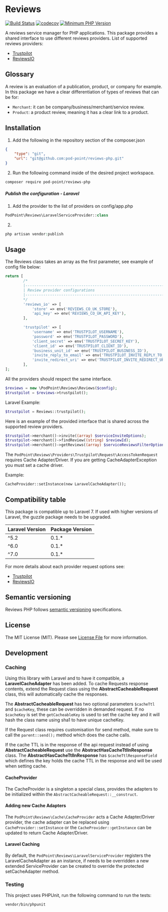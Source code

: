 # Reviews

[![Build Status](https://travis-ci.com/Pod-Point/reviews-php.svg?branch=master)](https://travis-ci.com/Pod-Point/reviews-php)
[![codecov](https://codecov.io/gh/Pod-Point/reviews-php/branch/master/graph/badge.svg)](https://codecov.io/gh/Pod-Point/reviews-php)
[![Minimum PHP Version](https://img.shields.io/badge/php-%3E%3D%207.1-8892BF.svg?style=flat-square)](https://php.net/)

A reviews service manager for PHP applications. This package provides a shared interface to use different reviews providers.
List of supported reviews providers:
 * [Trustpilot](https://trustpilot.com)
 * [ReviewsIO](https://reviews.co.uk/)

## Glossary

A review is an evaluation of a publication, product, or company for example. In this package we have a clear differentiation of types of reviews that can be for:
* `Merchant`: it can be company/business/merchant/service review.
* `Product`: a product review, meaning it has a clear link to a product.

## Installation

 1. Add the following in the repository section of the composer.json
```json
{
    "type": "git",
    "url": "git@github.com:pod-point/reviews-php.git"
}
```
2. Run the following command inside of the desired project workspace.
```bash
composer require pod-point/reviews-php
```

##### Publish the configuration - Laravel
1. Add the provider to the list of providers on config/app.php
```php
PodPoint\Reviews\LaravelServiceProvider::class

```

2.
```php
php artisan vendor:publish
```

## Usage
The Reviews class takes an array as the first parameter, see example of config file below:
```php
return [
        /*
        |--------------------------------------------------------------------------
        | Review provider configurations
        |--------------------------------------------------------------------------
        */
        'reviews_io' => [
            'store' => env('REVIEWS_CO_UK_STORE'),
            'api_key' => env('REVIEWS_CO_UK_API_KEY'),
        ],

        'trustpilot' => [
            'username' => env('TRUSTPILOT_USERNAME'),
            'password' => env('TRUSTPILOT_PASSWORD'),
            'client_secret' => env('TRUSTPILOT_SECRET_KEY'),
            'client_id' => env('TRUSTPILOT_CLIENT_ID'),
            'business_unit_id' => env('TRUSTPILOT_BUSINESS_ID'),
            'invite_reply_to_email' => env('TRUSTPILOT_INVITE_REPLY_TO_EMAIL'),
            'invite_redirect_uri' => env('TRUSTPILOT_INVITE_REDIRECT_URI')
        ],
];
```

All the providers should respect the same interface.

```php
$reviews = new \PodPoint\Reviews\Reviews($config);
$trustpilot = $reviews->trustpilot();
```
Laravel Example:
```php
$trustpilot = Reviews::trustpilot();
```

Here is an example of the provided interface that is shared across the supported review providers.
```php
$trustpilot->merchant()->invite((array) $serviceInviteOptions);
$trustpilot->merchant()->findReview((string) $reviewId);
$trustpilot->merchant()->getReviews((array) $serviceReviewsFilterOptions);
```

The ``PodPoint\Reviews\Providers\Trustpilot\Request\AccessTokenRequest`` requires Cache Adapter/Driver. If you are getting CacheAdapterException you must set a cache driver.

Example:
```
CacheProvider::setInstance(new LaravelCacheAdapter());
```  

## Compatibility table
This package is compatible up to Laravel 7. If used with higher versions of Laravel, the guzzle package needs to be upgraded.  

| Laravel Version | Package Version |
| ------------- | ------------- |
| ^5.2  | 0.1.* |
| ^6.0  | 0.1.* |
| ^7.0  | 0.1.* |

For more details about each provider request options see:
 * [Trustpilot](https://github.com/Pod-Point/reviews-php/blob/master/src/Providers/Trustpilot/README.md) 
 * [ReviewsIO](https://github.com/Pod-Point/reviews-php/blob/master/src/Providers/ReviewsIo/README.md) 

## Semantic versioning
Reviews PHP follows [semantic versioning](https://semver.org/) specifications.

## License
The MIT License (MIT). Please see [License File](https://github.com/Pod-Point/reviews-php/LICENCE) for more information.

## Development

### Caching

Using this library with Laravel and to have it compatible, a **LaravelCacheAdapter** has been added. To cache Requests response contents, extend the Request class using the **AbstractCacheableRequest** class, this will automatically cache the responses.

The **AbstractCacheableRequest** has two optional parameters ``$cacheTtl`` and ``$cacheKey``, these can be overridden in demanded request. If no ``$cacheKey`` is set the ``getCacheableKey`` is used to set the cache key and it will hash the class name using sha1 to have unique cacheKey. 

If the Request class requires customisation for send method, make sure to call the ``parent::send();`` method which does the cache calls. 

If the cache TTL is in the response of the api request instead of using **AbstractCacheableRequest** use the **AbstractHasCacheTtlInResponse** class. The **AbstractHasCacheTtlInResponse** has ``$cacheTtlResponseField`` which defines the key holds the cache TTL in the response and will be used when setting cache. 

#### CacheProvider

The CacheProvider is a singleton a special class, provides the adapters to be initialized within the ``AbstractCacheableRequest::__construct``.  

#### Adding new Cache Adapters
The ``PodPoint\Reviews\Cache\CacheProvider`` acts a Cache Adapter/Driver provider, the cache adapter can be replaced using ``CacheProvider::setInstance`` or the ``CacheProvider::getInstance`` can be updated to return Cache Adapter/Driver.

#### Laravel Caching

By default, the ``PodPoint\Reviews\LaravelServiceProvider`` registers the LaravelCacheAdapter as an instance, if needs to be overridden a new extended ServiceProvider can be created to override the protected setCacheAdapter method. 

### Testing

This project uses PHPUnit, run the following command to run the tests:
```bash
vendor/bin/phpunit
```
